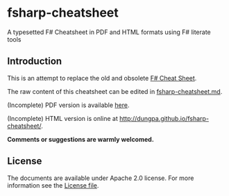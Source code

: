 fsharp-cheatsheet
=================

A typesetted F# Cheatsheet in PDF and HTML formats using F# literate tools

## Introduction

This is an attempt to replace the old and obsolete [F# Cheat Sheet](http://www.samskivert.com/code/fsharp/fsharp-cheat-sheet.pdf).

The raw content of this cheatsheet can be edited in [fsharp-cheatsheet.md](docs/fsharp-cheatsheet.md).


(Incomplete) PDF version is available [here](https://raw.github.com/dungpa/fsharp-cheatsheet/master/docs/fsharp-cheatsheet.pdf).

(Incomplete) HTML version is online at http://dungpa.github.io/fsharp-cheatsheet/.

**Comments or suggestions are warmly welcomed.**

## License
The documents are available under Apache 2.0 license. 
For more information see the [License file](LICENSE.md).
